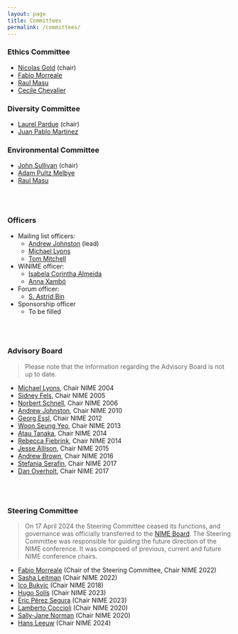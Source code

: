 ```yaml
---
layout: page
title: Committees
permalink: /committees/
---
```


### Ethics Committee
* [Nicolas Gold](http://www0.cs.ucl.ac.uk/staff/n.gold/) (chair)
* [Fabio Morreale](https://www.creative.auckland.ac.nz/people/profile/f-morreale)
* [Raul Masu](https://raulmasu.org/)
* [Cecile Chevalier](http://cecilechevalier.net/)

### Diversity Committee
* [Laurel Pardue](https://www.qmul.ac.uk/eecs-temp/profiles/parduelaurel.html) (chair)
* [Juan Pablo Martinez](https://zavilaz.wordpress.com/)

### Environmental Committee
* [John Sullivan](http://www-new.idmil.org/people/john-sullivan/) (chair)
* [Adam Pultz Melbye](http://www.adampultz.com/)
* [Raul Masu](https://raulmasu.org/)
	
<br/><br/>

### Officers
* Mailing list officers:
	- [Andrew Johnston](http://andrewjohnston.net/) (lead)
	- [Michael Lyons](https://www.linkedin.com/in/michaeljlyons)
	- [Tom Mitchell](https://people.uwe.ac.uk/Person/TomMitchell)
* WiNIME officer:
	- [Isabela Corintha Almeida](https://scholar.google.com/citations?user=gdej3wIAAAAJ)
	- [Anna Xambó](http://annaxambo.me/)
* Forum officer:
	- [S. Astrid Bin](https://www.astridbin.com/)
* Sponsorship officer
	- To be filled

<br/><br/>

### Advisory Board
> Please note that the information regarding the Advisory Board is not up to date.
* [Michael Lyons](https://www.ritsumei.ac.jp/cias/about/faculty/teacher/article/?id=31), Chair NIME 2004
* [Sidney Fels](https://ece.ubc.ca/sid-fels/), Chair NIME 2005
* [Norbert Schnell](https://www.hfm-trossingen.de/hochschule/personen/detail/norbert-schnell), Chair NIME 2006
* [Andrew Johnston](https://profiles.uts.edu.au/Andrew.Johnston), Chair NIME 2010
* [Georg Essl](https://uwm.edu/math/people/essl-georg/), Chair NIME 2012
* [Woon Seung Yeo](https://www.ewha.ac.kr/ewhaen/academics/convergence-prof.do?mode=view&pId=eDR5KEJsvxa29NU80yZXDw%3D%3D), Chair NIME 2013
* [Atau Tanaka](https://www.gold.ac.uk/computing/people/tanaka-atau/), Chair NIME 2014
* [Rebecca Fiebrink](https://researchers.arts.ac.uk/1594-rebecca-fiebrinkl), Chair NIME 2014
* [Jesse Allison](https://www.lsu.edu/cmda/music/people/faculty/allison.php), Chair NIME 2015
* [Andrew Brown](https://experts.griffith.edu.au/18549-andrew-brown), Chair NIME 2016
* [Stefania Serafin](https://vbn.aau.dk/en/persons/107881), Chair NIME 2017
* [Dan Overholt](https://vbn.aau.dk/da/persons/dano), Chair NIME 2017

<br/><br/>

### Steering Committee
> On 17 April 2024 the Steering Committee ceased its functions, and governance was officially transferred to the [NIME Board](https://nime.org/board/). The Steering Committee was responsible for guiding the future direction of the NIME conference. It was composed of previous, current and future NIME conference chairs.

* [Fabio Morreale](https://profiles.auckland.ac.nz/f-morreale) (Chair of the Steering Committee, Chair NIME 2022)
* [Sasha Leitman](http://sashaleitman.com/) (Chair NIME 2022)
* [Ico Bukvic](http://imi.aau.dk/~sts/) (Chair NIME 2018)
* [Hugo Solís](http://hugosolis.net/en) (Chair NIME 2023)
* [Eric Pérez Segura](https://mx.linkedin.com/in/eric-p%C3%A9rez-segura-358b919b) (Chair NIME 2023)
* [Lamberto Coccioli](https://www.bcu.ac.uk/conservatoire/research/research-staff/lamberto-coccioli) (Chair NIME 2020)
* [Sally-Jane Norman](https://people.wgtn.ac.nz/sallyjane.norman)  (Chair NIME 2020)
* [Hans Leeuw](https://www.hku.nl/en/research/research-areas/technology/music-design/hans-leeuw) (Chair NIME 2024)